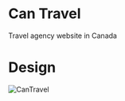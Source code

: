 # Can Travel

Travel agency website in Canada

# Design

![CanTravel](https://user-images.githubusercontent.com/55824449/102533233-fdd82500-4059-11eb-9bba-7b719e1e9503.png)